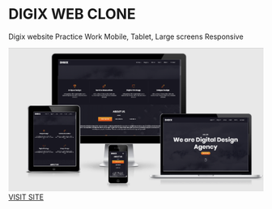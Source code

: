 <h1>DIGIX WEB CLONE </h1>
<p>Digix website Practice Work  Mobile, Tablet, Large screens Responsive </p>
<img src="images/digixss.png">
<a href="https://digix.netlify.com">VISIT SITE</a>
